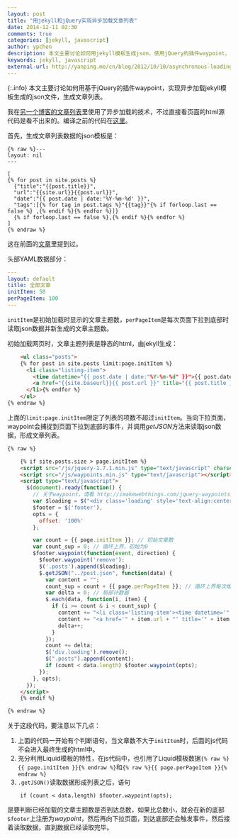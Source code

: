 ```yaml
---
layout: post
title: "用jekyll和jQuery实现异步加载文章列表"
date: 2014-12-11 02:30
comments: true
categories: [jekyll, javascript]
author: ypchen
description: 本文主要讨论如何用jekyll模板生成json，使用jQuery的插件waypoint，实现异步加载文章列表
keywords: jekyll, javascript
external-url: http://yanping.me/cn/blog/2012/10/10/asynchronous-loading-post-list-with-jekyll-and-jQuery/
---
```


{:.info}
本文主要讨论如何用基于jQuery的插件waypoint，实现异步加载jekyll模板生成的json文件，生成文章列表。

我在[另一个博客的文章列表](http://art.yanping.me/archives/)里使用了异步加载的技术，不过直接看页面的html源代码是看不出来的。编译之前的代码在[这里](https://github.com/yanping/art/blob/gh-pages/archives/index.html)。

首先，生成文章列表数据的json模板是：

```
{% raw %}---
layout: nil
---

[
{% for post in site.posts %}
  {"title":"{{post.title}}", 
  "url":"{{site.url}}{{post.url}}", 
  "date":"{{ post.date | date:'%Y-%m-%d' }}", 
  "tags":[{% for tag in post.tags %}"{{tag}}"{% if forloop.last == false %} ,{% endif %}{% endfor %}]}
  {% if forloop.last == false %},{% endif %}{% endfor %}
]
{% endraw %}
```

这在前面的[文章](http://chen.yanping.me/cn/blog/2012/04/19/jekyll-with-json/)里提到过。

头部YAML数据部分：

```yaml
---
layout: default
title: 全部文章
initItem: 50
perPageItem: 100
---
```

`initItem`是初始加载时显示的文章主题数，`perPageItem`是每次页面下拉到底部时读取json数据并新生成的文章主题数。

初始加载网页时，文章主题列表是静态的html，由jekyll生成：

```html {% raw %}
	<ul class="posts">
	{% for post in site.posts limit:page.initItem %}
	  <li class="listing-item">
		<time datetime="{{ post.date | date:"%Y-%m-%d" }}">{{ post.date | date:"%Y-%m-%d" }}</time>
		<a href="{{site.baseurl}}{{ post.url }}" title="{{ post.title }}">{{ post.title }}</a>
	  </li>{% endfor %}
	</ul>
{% endraw %}
```

上面的`limit:page.initItem`限定了列表的项数不超过`initItem`。当向下拉页面，waypoint会捕捉到页面下拉到底部的事件，并调用*getJSON*方法来读取json数据，形成文章列表。

<!--more-->

```html
{% raw %}

	{% if site.posts.size > page.initItem %}
	<script src="/js/jquery-1.7.1.min.js" type="text/javascript" charset="utf-8"></script>
	<script src="/js/waypoints.min.js" type="text/javascript"></script>
	<script type="text/javascript">
	  $(document).ready(function() {
		// 关于waypoint，请看 http://imakewebthings.com/jquery-waypoints/
		var $loading = $("<div class='loading' style='text-align:center'><img src='/images/loading.gif'></div>"),
		$footer = $('footer'),
		opts = {
		  offset: '100%'
		};

		var count = {{ page.initItem }}; // 初始文章数
		var count_sup = 0; // 循环上界，初始为0
		$footer.waypoint(function(event, direction) {
		  $footer.waypoint('remove');
		  $('.posts').append($loading);
		  $.getJSON("../post.json", function(data) {
			var content = "";
			count_sup = count + {{ page.perPageItem }}; // 循环上界每次增加page.perPageItem项
			var delta = 0; // 局部计数器
			$.each(data, function(i, item) {
			  if (i >= count & i < count_sup) {
				content += "<li class='listing-item'><time datetime='" + item.date + "'>" + item.date + "</time>";
				content += "<a href='" + item.url + "' title='" + item.title + "'>" + item.title + "</a></li>";
				delta++;
			  }
			});
			count += delta;
			$('div.loading').remove();
			$(".posts").append(content);
			if (count < data.length) $footer.waypoint(opts);
		  });
		}, opts);
	  });
	</script>
	{% endif %}

{% endraw %}
```

关于这段代码，要注意以下几点：

1. 上面的代码一开始有个判断语句，当文章数不大于`initItem`时，后面的js代码不会进入最终生成的html中。
2. 充分利用Liquid模板的特性，在js代码中，也引用了Liquid模板数据`{% raw %}{{ page.initItem }}{% endraw %}`和`{% raw %}{{ page.perPageItem }}{% endraw %}`
3. `.getJSON()`读取数据形成列表之后，语句

```
	if (count < data.length) $footer.waypoint(opts);
```

 是要判断已经加载的文章主题数是否到达总数，如果比总数小，就会在新的底部`$footer`上注册为*waypoint*，然后再向下拉页面，到达底部还会触发事件，然后接着读取数据，直到数据已经读取完毕。